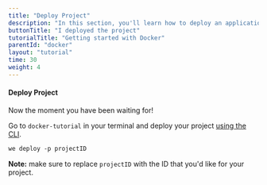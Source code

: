```yaml
---
title: "Deploy Project"
description: "In this section, you'll learn how to deploy an application using Docker."
buttonTitle: "I deployed the project"
tutorialTitle: "Getting started with Docker"
parentId: "docker"
layout: "tutorial"
time: 30
weight: 4
---
```


#### Deploy Project

Now the moment you have been waiting for!

Go to `docker-tutorial` in your terminal and deploy your project [using the CLI](/docs/intro/using-the-command-line/).

```xml
we deploy -p projectID
```

**Note:** make sure to replace `projectID` with the ID that you'd like for your project.
